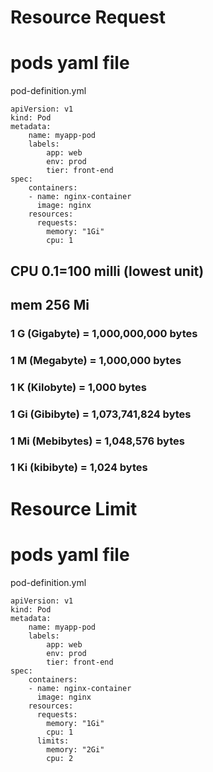 # Resource Request
# pods yaml file
pod-definition.yml
```
apiVersion: v1
kind: Pod
metadata:
    name: myapp-pod
    labels:
        app: web
        env: prod
        tier: front-end
spec:
    containers:
    - name: nginx-container
      image: nginx
    resources:
      requests:
        memory: "1Gi"
        cpu: 1
```
## CPU 0.1=100 milli (lowest unit)
## mem 256 Mi
### 1 G (Gigabyte)  = 1,000,000,000 bytes
### 1 M (Megabyte) = 1,000,000 bytes
### 1 K (Kilobyte) = 1,000 bytes

### 1 Gi (Gibibyte) = 1,073,741,824 bytes
### 1 Mi (Mebibytes) = 1,048,576 bytes
### 1 Ki (kibibyte) = 1,024 bytes

# Resource Limit
# pods yaml file
pod-definition.yml
```
apiVersion: v1
kind: Pod
metadata:
    name: myapp-pod
    labels:
        app: web
        env: prod
        tier: front-end
spec:
    containers:
    - name: nginx-container
      image: nginx
    resources:
      requests:
        memory: "1Gi"
        cpu: 1
      limits:
        memory: "2Gi"
        cpu: 2
        